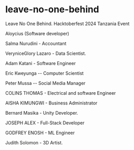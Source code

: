 
 # leave-no-one-behind
Leave No One Behind. Hacktoberfest 2024 Tanzania Event

Aloycius (Software developer)

Salma Nurudini - Accountant

VeryniceGlory Lazaro - Data Scientist.

Adam Katani - Software Engineer

Eric Kweyunga -- Computer Scientist

Peter Mussa  -- Social Media Manager

COLINS THOMAS - Electrical and software Engineer 

AISHA KIMUNGWI - Business Administrator

Bernard Masika - Unity Developer. 

JOSEPH ALEX - Full-Stack Developer

GODFREY ENOSH - ML Engineer

Judith Solomon - 3D Artist.

